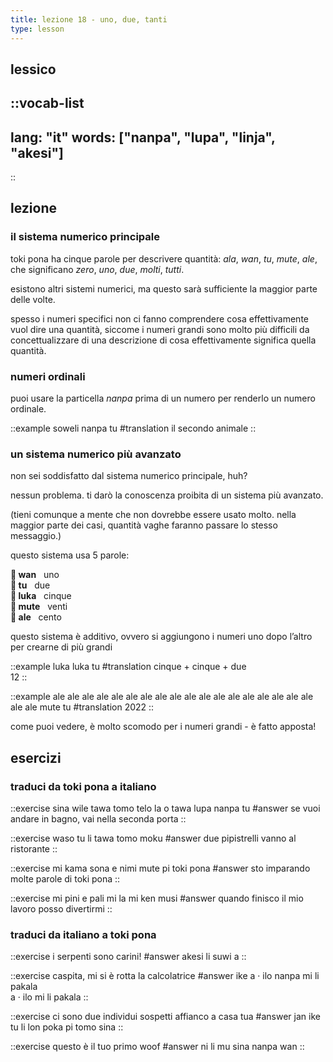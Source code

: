 ```yaml
---
title: lezione 18 - uno, due, tanti 
type: lesson
---
```

## lessico
::vocab-list
---
lang: "it"
words: ["nanpa", "lupa", "linja", "akesi"]
---
::

## lezione
### il sistema numerico principale
toki pona ha cinque parole per descrivere quantità: *ala*, *wan*, *tu*, *mute*, *ale*, che significano *zero*, *uno*, *due*, *molti*, *tutti*.

esistono altri sistemi numerici, ma questo sarà sufficiente la maggior parte delle volte.

spesso i numeri specifici non ci fanno comprendere cosa effettivamente vuol dire una quantità, siccome i numeri grandi sono molto più difficili da concettualizzare di una descrizione di cosa effettivamente significa quella quantità.

### numeri ordinali
puoi usare la particella *nanpa* prima di un numero per renderlo un numero ordinale. 

::example
soweli nanpa tu
#translation
il secondo animale
::

### un sistema numerico più avanzato
non sei soddisfatto dal sistema numerico principale, huh?

nessun problema. ti darò la conoscenza proibita di un sistema più avanzato.

(tieni comunque a mente che non dovrebbe essere usato molto. nella maggior parte dei casi, quantità vaghe faranno passare lo stesso messaggio.)

questo sistema usa 5 parole:

**󱥳 wan**&nbsp;&nbsp;&nbsp;uno \
**󱥮 tu**&nbsp;&nbsp;&nbsp;due \
**󱤭 luka**&nbsp;&nbsp;&nbsp;cinque \
**󱤼 mute**&nbsp;&nbsp;&nbsp;venti \
**󱤄 ale**&nbsp;&nbsp;&nbsp;cento

questo sistema è additivo, ovvero si aggiungono i numeri uno dopo l’altro per crearne di più grandi 

::example
luka luka tu
#translation
cinque + cinque + due \
12
::

::example
ale ale ale ale ale ale ale ale ale ale ale ale ale ale ale ale ale ale ale ale mute tu
#translation
2022
::

come puoi vedere, è molto scomodo per i numeri grandi - è fatto apposta!

## esercizi
### traduci da toki pona a italiano
::exercise
sina wile tawa tomo telo la o tawa lupa nanpa tu
#answer
se vuoi andare in bagno, vai nella seconda porta
::

::exercise
waso tu li tawa tomo moku
#answer
due pipistrelli vanno al ristorante
::

::exercise
mi kama sona e nimi mute pi toki pona
#answer
sto imparando molte parole di toki pona
::

::exercise
mi pini e pali mi la mi ken musi
#answer
quando finisco il mio lavoro posso divertirmi
::

### traduci da italiano a toki pona
::exercise
i serpenti sono carini!
#answer
akesi li suwi a
::

::exercise
caspita, mi si è rotta la calcolatrice
#answer
ike a · ilo nanpa mi li pakala \
a · ilo mi li pakala
::

::exercise
ci sono due individui sospetti affianco a casa tua
#answer
jan ike tu li lon poka pi tomo sina
::

::exercise
questo è il tuo primo woof
#answer
ni li mu sina nanpa wan
::